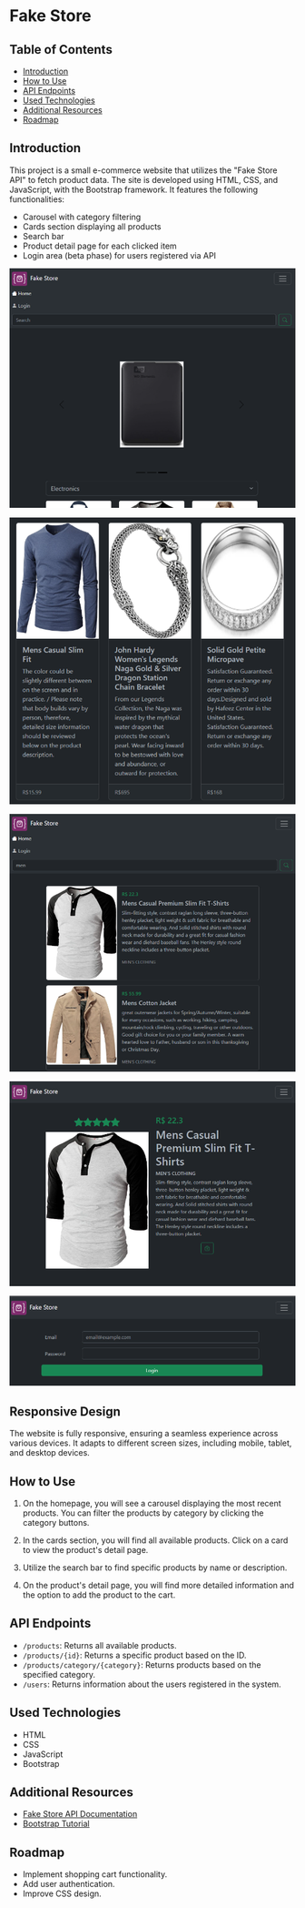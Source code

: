 # Fake Store

## Table of Contents

- [Introduction](#introduction)
- [How to Use](#how-to-use)
- [API Endpoints](#api-endpoints)
- [Used Technologies](#used-technologies)
- [Additional Resources](#additional-resources)
- [Roadmap](#roadmap)

## Introduction

This project is a small e-commerce website that utilizes the "Fake Store API" to fetch product data. The site is developed using HTML, CSS, and JavaScript, with the Bootstrap framework. It features the following functionalities:

- Carousel with category filtering
- Cards section displaying all products
- Search bar
- Product detail page for each clicked item
- Login area (beta phase) for users registered via API

![Carousel](assets/img/carousel.png)

![Cards](assets/img/cards.png)

![Search Bar](assets/img/search.png)

![Detail Page](assets/img/details.png)

![Login](assets/img/login.png)

## Responsive Design

The website is fully responsive, ensuring a seamless experience across various devices. It adapts to different screen sizes, including mobile, tablet, and desktop devices.

## How to Use

1. On the homepage, you will see a carousel displaying the most recent products. You can filter the products by category by clicking the category buttons.

2. In the cards section, you will find all available products. Click on a card to view the product's detail page.

3. Utilize the search bar to find specific products by name or description.

4. On the product's detail page, you will find more detailed information and the option to add the product to the cart.

## API Endpoints

- `/products`: Returns all available products.
- `/products/{id}`: Returns a specific product based on the ID.
- `/products/category/{category}`: Returns products based on the specified category.
- `/users`: Returns information about the users registered in the system.

## Used Technologies

- HTML
- CSS
- JavaScript
- Bootstrap

## Additional Resources

- [Fake Store API Documentation](https://fakestoreapi.com/docs)
- [Bootstrap Tutorial](https://getbootstrap.com/docs/)

## Roadmap

- Implement shopping cart functionality.
- Add user authentication.
- Improve CSS design.